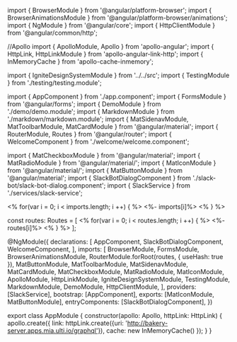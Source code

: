 import { BrowserModule } from '@angular/platform-browser';
import { BrowserAnimationsModule } from '@angular/platform-browser/animations';
import { NgModule } from '@angular/core';
import { HttpClientModule } from '@angular/common/http';

//Apollo
import { ApolloModule, Apollo } from 'apollo-angular';
import { HttpLink, HttpLinkModule } from 'apollo-angular-link-http';
import { InMemoryCache } from 'apollo-cache-inmemory';

import { IgniteDesignSystemModule } from '../../src';
import { TestingModule } from './testing/testing.module';

import { AppComponent } from './app.component';
import { FormsModule } from '@angular/forms';
import { DemoModule } from './demo/demo.module';
import { MarkdownModule } from './markdown/markdown.module';
import { MatSidenavModule, MatToolbarModule, MatCardModule } from '@angular/material';
import { RouterModule, Routes } from '@angular/router';
import { WelcomeComponent } from './welcome/welcome.component';

import { MatCheckboxModule } from '@angular/material';
import { MatRadioModule } from '@angular/material/';
import { MatIconModule } from '@angular/material/';
import { MatButtonModule } from '@angular/material';
import { SlackBotDialogComponent } from './slack-bot/slack-bot-dialog.component';
import { SlackService } from './services/slack-service';

<% for(var i = 0; i < imports.length; i ++) { %> <%- imports[i]%> 
<% } %>

const routes: Routes = [
    <% for(var i = 0; i < routes.length; i ++) { %> <%- routes[i]%> 
    <% } %>
];

@NgModule({
    declarations: [
        AppComponent,
        SlackBotDialogComponent,
        WelcomeComponent,
    ],
    imports: [
        BrowserModule,
        FormsModule,
        BrowserAnimationsModule,
        RouterModule.forRoot(routes, {
            useHash: true
        }),
        MatButtonModule,
        MatToolbarModule,
        MatSidenavModule,
        MatCardModule,
        MatCheckboxModule,
        MatRadioModule,
        MatIconModule,
        ApolloModule,
        HttpLinkModule,
        IgniteDesignSystemModule,
        TestingModule,
        MarkdownModule,
        DemoModule,
        HttpClientModule,
    ],
    providers: [SlackService],
    bootstrap: [AppComponent],
    exports: [MatIconModule, MatButtonModule], 
    entryComponents: [SlackBotDialogComponent],
})

export class AppModule {
    constructor(apollo: Apollo, httpLink: HttpLink) {
        apollo.create({
            link: httpLink.create({uri: 'http://bakery-server.apps.mia.ulti.io/graphql'}),
            cache: new InMemoryCache()
        });
    }
}